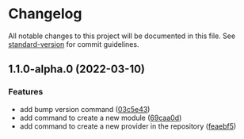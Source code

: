 # Changelog

All notable changes to this project will be documented in this file. See [standard-version](https://github.com/conventional-changelog/standard-version) for commit guidelines.

## 1.1.0-alpha.0 (2022-03-10)


### Features

* add bump version command ([03c5e43](https://github.com/antoniomperez/tf-modules/commit/03c5e436c957d0ad6c2b3cc524ee6c812cd1c837))
* add command to create a new module ([69caa0d](https://github.com/antoniomperez/tf-modules/commit/69caa0d955b53fe81daa2c9e01fa4a4cb6981725))
* add command to create a new provider in the repository ([feaebf5](https://github.com/antoniomperez/tf-modules/commit/feaebf5adc29dc869c4118766411545aeabe4af2))
